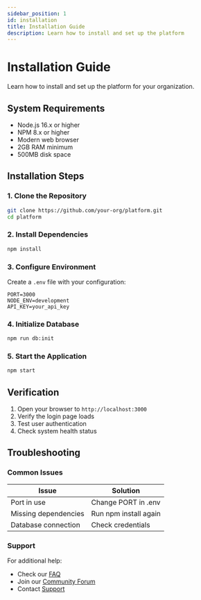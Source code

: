 ```yaml
---
sidebar_position: 1
id: installation
title: Installation Guide
description: Learn how to install and set up the platform
---
```


# Installation Guide

Learn how to install and set up the platform for your organization.

## System Requirements

- Node.js 16.x or higher
- NPM 8.x or higher
- Modern web browser
- 2GB RAM minimum
- 500MB disk space

## Installation Steps

### 1. Clone the Repository

```bash
git clone https://github.com/your-org/platform.git
cd platform
```

### 2. Install Dependencies

```bash
npm install
```

### 3. Configure Environment

Create a `.env` file with your configuration:

```env
PORT=3000
NODE_ENV=development
API_KEY=your_api_key
```

### 4. Initialize Database

```bash
npm run db:init
```

### 5. Start the Application

```bash
npm start
```

## Verification

1. Open your browser to `http://localhost:3000`
2. Verify the login page loads
3. Test user authentication
4. Check system health status

## Troubleshooting

### Common Issues

| Issue | Solution |
|-------|----------|
| Port in use | Change PORT in .env |
| Missing dependencies | Run npm install again |
| Database connection | Check credentials |

### Support

For additional help:
- Check our [FAQ](/docs/getting-started/faq)
- Join our [Community Forum](https://community.example.com)
- Contact [Support](mailto:support@example.com)
